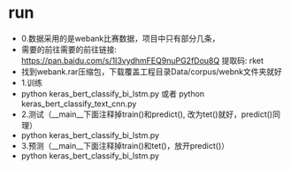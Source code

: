 # run
  * 0.数据采用的是webank比赛数据，项目中只有部分几条，
  *   需要的前往需要的前往链接: https://pan.baidu.com/s/1I3vydhmFEQ9nuPG2fDou8Q 提取码: rket
  *   找到webank.rar压缩包，下载覆盖工程目录Data/corpus/webnk文件夹就好
  * 1.训练
  *    python   keras_bert_classify_bi_lstm.py        或者    python   keras_bert_classify_text_cnn.py
  * 2.测试（__main__下面注释掉train()和predict(), 改为tet()就好，predict()同理）
  *    python   keras_bert_classify_bi_lstm.py
  * 3.预测（__main__下面注释掉train()和tet()，放开predict()）
  *    python   keras_bert_classify_bi_lstm.py

